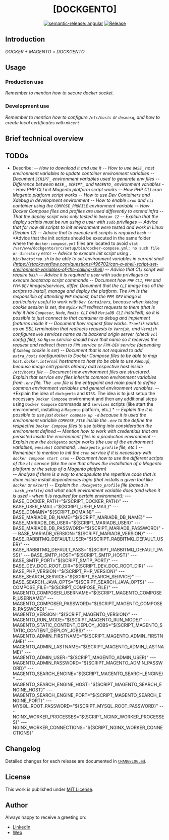 <div align=center>

# [DOCKGENTO]

[![semantic-release: angular](https://img.shields.io/badge/semantic--release-angular-e10079?logo=semantic-release)](https://github.com/semantic-release/semantic-release)
[![Release](https://github.com/d3p1/dockgento/actions/workflows/release.yml/badge.svg)](https://github.com/d3p1/dockgento/actions/workflows/release.yml)

</div>

## Introduction

*DOCKER + MAGENTO = DOCKGENTO*

## Usage

### Production use

*Remember to mention how to secure docker socket.*

### Development use

*Remember to mention how to configure `/etc/hosts` or `dnsmasq`, and how to create local certificates with `mkcert`*

## Brief technical overview

## TODOs

- Describe:
-- *How to download it and use it*
-- *How to use `BASE_` host environment variables to update container environment variables*
-- *Document `SCRIPT_` environment variables used to generate env files*
-- *Difference between `BASE_`, `SCRIPT_` and `MAGENTO_` environment variables* 
-- *How PHP CLI init Magento platform script works*
-- *How PHP CLI cron Magento platform script works*
-- *How to use Dev Containers and Xdebug in development environment*
-- *How to enable `cron` and `cli` container using the `COMPOSE_PROFILE` environment variable*
-- *How Docker Compose files and profiles are used differently to extend infra*
-- *That the deploy script was only tested in `Debian 12`*
-- *Explain that the deploy scripts must be run using a user with `sudo` privileges*
-- *Advice that for now all scripts to init environment were tested and work in Linux (Debian 12)*
-- *Advice that to execute init scripts is required `bash`*
-- *Advice that the init scripts should be executed in the same folder where the `docker-compose.yml` files are located to avoid `stat /var/www/dockgento/src/setup/bin/docker-compose.yml: no such file or directory` error
-- *Advice to execute init script using `. bin/bootstrap.sh` to be able to set environment variables in current shell (https://stackoverflow.com/questions/496702/can-a-shell-script-set-environment-variables-of-the-calling-shell)*
-- *Advice that CLI script will require `bash`*
-- *Advice it is required a user with sudo privileges to execute bootstrap script commands*
-- *Document how `PHP` `CLI`, `FPM` and `FPM-DEV` images/services, differ. Document that the `CLI` image has all the scripts to install, manage and deploy the platform. The `FPM` is the responsible of attending `PHP` request, but the `FPM-DEV` image is particularly useful to work with `Dev Containers`, because when `Xdebug` cookie session is set, the `Nginx` will redirect requests to them (that is why it has `Composer`, `Node`, `Redis CLI` and `MariaDB CLI` installed), so it is possible to just connect to that container to debug and implement features inside it* 
-- *Document how request flow works. `Traefik` works as an SSL termination that redirects requests to `Varnish`, and `Varnish` configures `web` services name as its backend origin server (check `vcl` config file), so `Nginx` service should have that name so it receives the request and redirect them to `FPM` service or `FPM-DEV` service (depending if `Xdebug` cookie is set)*
-- *Document that is not required to add `extra_hosts` configuration to Docker Compose files to be able to map `host.docker.internal` hostname to host (to be able to use `Xdebug`), because image entrypoints already add respective host inside `/etc/hosts` file*
-- *Document how environment files are structured. Explain that service env files inherits common environment variables from `.env` file. The `.env` file is the entrypoint and main point to define common environment variables and general environment variables.*
-- *Explain the idea of `dockgento` and `KISS`. The idea is to just setup the necessary `Docker Compose` environment and then any additional steps using `Docker Compose` commands and `services` scripts (like start the environment, installing a `Magento` platform, etc.) *
-- *Explain the it is possible to use just `docker compose up -d` because it is used the environment variable `COMPOSE_FILE` inside the `.env` to the define the respective `Docker Compose` files to use taking into consideration the environment defined*
-- *Mention how to work with credentials that are persisted inside the environment files in a production environment*
-- *Explain how the `dockgento` script works (the use of the environment variables, `envsubst` command, `.dockgento_profile` file, etc.)* 
-- *Remember to mention to init the `cron` service if it is necessary with `docker compose start cron`*
-- *Document how to use the different scripts of the `cli` service (like the one that allows the installation of a Magento platform or the setup of a Magento platform)*  
-- *Analyze if there is a way to encapsulate the repetitive code that is done inside install dependencies logic (that installs a given tool like `docker` or `mkcert`)*
-- *Explain the `.dockgento_profile` file (based in `.bash_profile`) and what each environment variable does (and when it is used - when it is required for certain environment):*
--- BASE_DOCKER_PATH="${SCRIPT_DOCKER_PATH}"
--- BASE_USER_EMAIL="${SCRIPT_USER_EMAIL}"
--- BASE_DOMAIN="${SCRIPT_DOMAIN}"
--- BASE_MARIADB_DB_NAME="${SCRIPT_MARIADB_DB_NAME}"
--- BASE_MARIADB_DB_USER="${SCRIPT_MARIADB_USER}"
--- BASE_MARIADB_DB_PASSWORD="${SCRIPT_MARIADB_PASSWORD}"
--- BASE_MARIADB_VERSION="${SCRIPT_MARIADB_VERSION}"
--- BASE_RABBITMQ_DEFAULT_USER="${SCRIPT_RABBITMQ_DEFAULT_USER}"
--- BASE_RABBITMQ_DEFAULT_PASS="${SCRIPT_RABBITMQ_DEFAULT_PASS}"
--- BASE_SMTP_HOST="${SCRIPT_SMTP_HOST}"
--- BASE_SMTP_PORT="${SCRIPT_SMTP_PORT}"
--- BASE_DEV_DOC_ROOT_DIR="${SCRIPT_DEV_DOC_ROOT_DIR}"
--- BASE_PHP_VERSION="${SCRIPT_PHP_VERSION}"
--- BASE_SEARCH_SERVICE="${SCRIPT_SEARCH_SERVICE}"
--- BASE_SEARCH_JAVA_OPTS="${SCRIPT_SEARCH_JAVA_OPTS}"
--- COMPOSE_FILE="${SCRIPT_COMPOSE_FILE}"
--- MAGENTO_COMPOSER_USERNAME="${SCRIPT_MAGENTO_COMPOSER_USERNAME}"
--- MAGENTO_COMPOSER_PASSWORD="${SCRIPT_MAGENTO_COMPOSER_PASSWORD}"
--- MAGENTO_VERSION="${SCRIPT_MAGENTO_VERSION}"
--- MAGENTO_RUN_MODE="${SCRIPT_MAGENTO_RUN_MODE}"
--- MAGENTO_STATIC_CONTENT_DEPLOY_JOBS="${SCRIPT_MAGENTO_STATIC_CONTENT_DEPLOY_JOBS}"
--- MAGENTO_ADMIN_FIRSTNAME="${SCRIPT_MAGENTO_ADMIN_FIRSTNAME}"
--- MAGENTO_ADMIN_LASTNAME="${SCRIPT_MAGENTO_ADMIN_LASTNAME}"
--- MAGENTO_ADMIN_USER="${SCRIPT_MAGENTO_ADMIN_USER}"
--- MAGENTO_ADMIN_PASSWORD="${SCRIPT_MAGENTO_ADMIN_PASSWORD}"
--- MAGENTO_SEARCH_ENGINE="${SCRIPT_MAGENTO_SEARCH_ENGINE}"
--- MAGENTO_SEARCH_ENGINE_HOST="${SCRIPT_MAGENTO_SEARCH_ENGINE_HOST}"
--- MAGENTO_SEARCH_ENGINE_PORT="${SCRIPT_MAGENTO_SEARCH_ENGINE_PORT}"
--- MYSQL_ROOT_PASSWORD="${SCRIPT_MYSQL_ROOT_PASSWORD}"
--- NGINX_WORKER_PROCESSES="${SCRIPT_NGINX_WORKER_PROCESSES}"
--- NGINX_WORKER_CONNECTIONS="${SCRIPT_NGINX_WORKER_CONNECTIONS}" 


## Changelog

Detailed changes for each release are documented in [`CHANGELOG.md`](./CHANGELOG.md).

## License

This work is published under [MIT License](./LICENSE).

## Author

Always happy to receive a greeting on:

- [LinkedIn](https://www.linkedin.com/in/cristian-marcelo-de-picciotto/) 
- [Web](https://d3p1.dev/)
